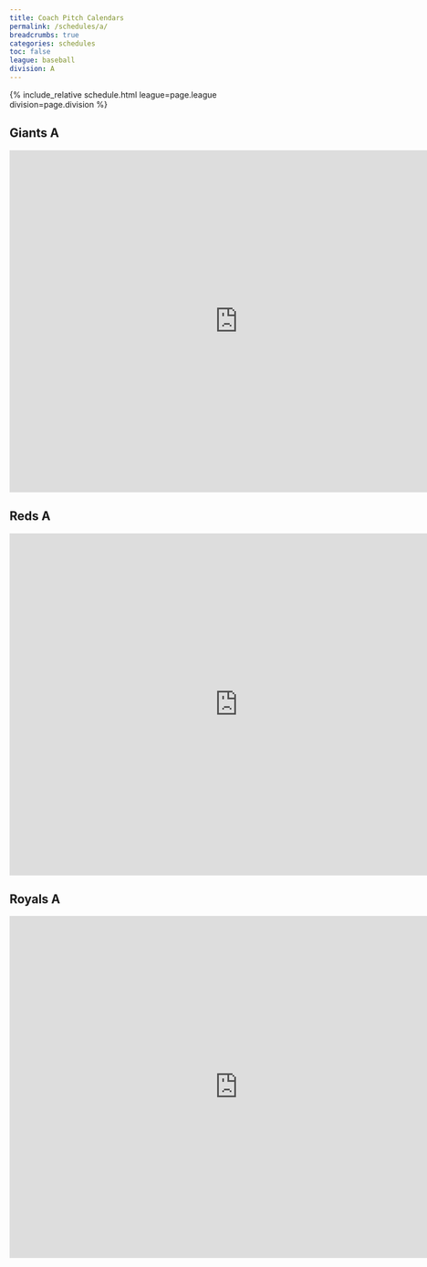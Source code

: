 ```yaml
---
title: Coach Pitch Calendars
permalink: /schedules/a/
breadcrumbs: true
categories: schedules
toc: false
league: baseball
division: A
---
```


{% include_relative schedule.html league=page.league division=page.division %}

## Giants A
<iframe src="https://calendar.google.com/calendar/embed?src=i6nh500ubj1dt9orur46jmfuuu8ht6ac%40import.calendar.google.com&ctz=America%2FLos_Angeles" style="border: 0" width="800" height="600" frameborder="0" scrolling="no"></iframe>

## Reds A
<iframe src="https://calendar.google.com/calendar/embed?src=lshrdnjnos5lhljrrrl1un1g6jhcjpjo%40import.calendar.google.com&ctz=America%2FLos_Angeles" style="border: 0" width="800" height="600" frameborder="0" scrolling="no"></iframe>

## Royals A
<iframe src="https://calendar.google.com/calendar/embed?src=2u9n3r1ki8tk65fjavssr9bsbovhkuh6%40import.calendar.google.com&ctz=America%2FLos_Angeles" style="border: 0" width="800" height="600" frameborder="0" scrolling="no"></iframe>
